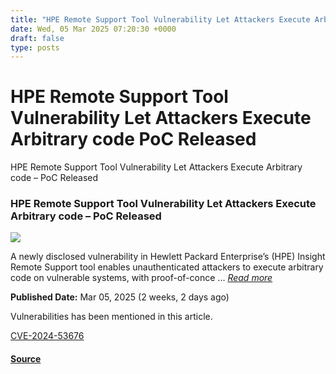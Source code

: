 ```yaml
---
title: "HPE Remote Support Tool Vulnerability Let Attackers Execute Arbitrary code PoC Released"
date: Wed, 05 Mar 2025 07:20:30 +0000
draft: false
type: posts
---
```

# HPE Remote Support Tool Vulnerability Let Attackers Execute Arbitrary code PoC Released





 HPE Remote Support Tool Vulnerability Let Attackers Execute Arbitrary code – PoC Released 

### HPE Remote Support Tool Vulnerability Let Attackers Execute Arbitrary code – PoC Released

![](https://upload.cvefeed.io/news/33509/thumbnail.jpg)

A newly disclosed vulnerability in Hewlett Packard Enterprise’s (HPE) Insight Remote Support tool enables unauthenticated attackers to execute arbitrary code on vulnerable systems, with proof-of-conce ... [_Read more_](https://cybersecuritynews.com/hpe-remote-support-tool-vulnerability/)

**Published Date:** Mar 05, 2025 (2 weeks, 2 days ago)

Vulnerabilities has been mentioned in this article.

[CVE-2024-53676](https://cvefeed.io/vuln/detail/CVE-2024-53676)

#### [Source](https://cybersecuritynews.com/hpe-remote-support-tool-vulnerability/)

